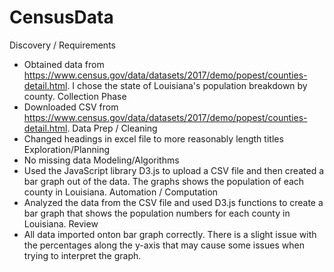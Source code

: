 # CensusData
Discovery / Requirements
  - Obtained data from https://www.census.gov/data/datasets/2017/demo/popest/counties-detail.html. I chose the state of Louisiana's population breakdown by county.
Collection Phase
  - Downloaded CSV from https://www.census.gov/data/datasets/2017/demo/popest/counties-detail.html.
Data Prep / Cleaning
  - Changed headings in excel file to more reasonably length titles
Exploration/Planning
  - No missing data 
Modeling/Algorithms
  - Used the JavaScript library D3.js to upload a CSV file and then created a bar graph out of the data. The graphs shows the population of each county in Louisiana.
Automation / Computation
  - Analyzed the data from the CSV file and used D3.js functions to create a bar graph that shows the population numbers for each county in Louisiana.
Review
  - All data imported onton bar graph correctly. There is a slight issue with the percentages along the y-axis that may cause some issues when trying to interpret the graph. 
